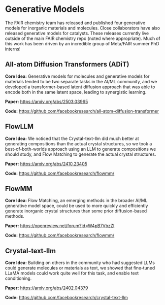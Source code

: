 # Generative Models

The FAIR chemistry team has released and published four generative models for inorganic materials and molecules. Close collaborators have also released generative models for catalysts. These releases currently live outside of the main FAIR chemistry repo (noted where appropriate). Much of this work has been driven by an incredible group of Meta/FAIR summer PhD interns!

## All-atom Diffusion Transformers (ADiT)

**Core Idea:** Generative models for molecules and generative models for materials tended to be two separate tasks in the AI/ML community, and we developed a transformer-based latent diffusion approach that was able to encode both in the same latent space, leading to synergistic learning. 

**Paper:** https://arxiv.org/abs/2503.03965

**Code:** https://github.com/facebookresearch/all-atom-diffusion-transformer

## FlowLLM

**Core Idea:** We noticed that the Crystal-text-llm did much better at generating compositions than the actual crystal structures, so we took a best-of-both-worlds approach using an LLM to generate compositions we should study, and Flow Matching to generate the actual crystal structures. 

**Paper:** https://arxiv.org/abs/2410.23405

**Code:** https://github.com/facebookresearch/flowmm/

## FlowMM

**Core Idea:** Flow Matching, an emerging methods in the broader AI/ML generative model space, could be used to more quickly and efficiently generate inorganic crystal structures than some prior diffusion-based methods. 

**Paper:** https://openreview.net/forum?id=W4pB7VbzZI

**Code:** https://github.com/facebookresearch/flowmm/

## Crystal-text-llm

**Core Idea:** Building on others in the community who had suggested LLMs could generate molecules or materials as text, we showed that fine-tuned LLaMA models could work quite well for this task, and enable text conditioning.

**Paper:** https://arxiv.org/abs/2402.04379

**Code:** https://github.com/facebookresearch/crystal-text-llm


